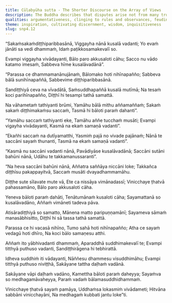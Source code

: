 ```yaml
---
title: Cūḷabyūha sutta - The Shorter Discourse on the Array of Views
description: The Buddha describes that disputes arise not from many truths, but from people clinging to their own views out of conceit. By labeling others "fools" to affirm their own skill, they create conflict. The path to peace lies not in proving one's view, but in abandoning all judgments.
qualities: argumentativeness, clinging to rules and observances, feuding, conceit, wrong view, speculation, passion, wisdom, immaturity, lack of discernment, stubbornness
theme: inspiration, cultivating discernment, wisdom, inquisitiveness
slug: snp4.12
---
```


“Sakaṁsakaṁdiṭṭhiparibbasānā,
Viggayha nānā kusalā vadanti;
Yo evaṁ jānāti sa vedi dhammaṁ,
Idaṁ paṭikkosamakevalī so.

Evampi viggayha vivādayanti,
Bālo paro akkusaloti cāhu;
Sacco nu vādo katamo imesaṁ,
Sabbeva hīme kusalāvadānā”.

“Parassa ce dhammamanānujānaṁ,
Bālomako hoti nihīnapañño;
Sabbeva bālā sunihīnapaññā,
Sabbevime diṭṭhiparibbasānā.

Sandiṭṭhiyā ceva na vīvadātā,
Saṁsuddhapaññā kusalā mutīmā;
Na tesaṁ koci parihīnapañño,
Diṭṭhī hi tesampi tathā samattā.

Na vāhametaṁ tathiyanti brūmi,
Yamāhu bālā mithu aññamaññaṁ;
Sakaṁ sakaṁ diṭṭhimakaṁsu saccaṁ,
Tasmā hi bāloti paraṁ dahanti”.

“Yamāhu saccaṁ tathiyanti eke,
Tamāhu aññe tucchaṁ musāti;
Evampi vigayha vivādayanti,
Kasmā na ekaṁ samaṇā vadanti”.

“Ekañhi saccaṁ na dutīyamatthi,
Yasmiṁ pajā no vivade pajānaṁ;
Nānā te saccāni sayaṁ thunanti,
Tasmā na ekaṁ samaṇā vadanti”.

“Kasmā nu saccāni vadanti nānā,
Pavādiyāse kusalāvadānā;
Saccāni sutāni bahūni nānā,
Udāhu te takkamanussaranti”.

“Na heva saccāni bahūni nānā,
Aññatra saññāya niccāni loke;
Takkañca diṭṭhīsu pakappayitvā,
Saccaṁ musāti dvayadhammamāhu.

Diṭṭhe sute sīlavate mute vā,
Ete ca nissāya vimānadassī;
Vinicchaye ṭhatvā pahassamāno,
Bālo paro akkusaloti cāha.

Yeneva bāloti paraṁ dahāti,
Tenātumānaṁ kusaloti cāha;
Sayamattanā so kusalāvadāno,
Aññaṁ vimāneti tadeva pāva.

Atisāradiṭṭhiyā so samatto,
Mānena matto paripuṇṇamānī;
Sayameva sāmaṁ manasābhisitto,
Diṭṭhī hi sā tassa tathā samattā.

Parassa ce hi vacasā nihīno,
Tumo sahā hoti nihīnapañño;
Atha ce sayaṁ vedagū hoti dhīro,
Na koci bālo samaṇesu atthi.

Aññaṁ ito yābhivadanti dhammaṁ,
Aparaddhā suddhimakevalī te;
Evampi titthyā puthuso vadanti,
Sandiṭṭhirāgena hi tebhirattā.

Idheva suddhiṁ iti vādayanti,
Nāññesu dhammesu visuddhimāhu;
Evampi titthyā puthuso niviṭṭhā,
Sakāyane tattha daḷhaṁ vadānā.

Sakāyane vāpi daḷhaṁ vadāno,
Kamettha bāloti paraṁ daheyya;
Sayaṁva so medhagamāvaheyya,
Paraṁ vadaṁ bālamasuddhidhammaṁ.

Vinicchaye ṭhatvā sayaṁ pamāya,
Uddhaṁsa lokasmiṁ vivādameti;
Hitvāna sabbāni vinicchayāni,
Na medhagaṁ kubbati jantu loke”ti.
